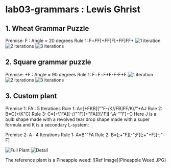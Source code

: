 # lab03-grammars : Lewis Ghrist

## 1. Wheat Grammar Puzzle
Premise: F : Angle = 20 degrees
Rule 1: F=FF[+FF]F[+FF]FF+
![1 iteration](LG_ruleset1_gen1.png)
![2 iterations](LG_ruleset1_gen2.png)
![3 iterations](LG_ruleset1_gen3.png)

## 2. Square grammar puzzle
Premise: +F : Angle = 90 degrees
Rule 1: F=F=F+F-F-F+F
![1 iteration](LG_ruleset2_gen1.png)
![2 iterations](LG_ruleset2_gen2.png)
![3 iterations](LG_ruleset2_gen3.png)

## 3. Custom plant
Premise 1: FA : 5 Iterations
Rule 1: A=[+FKB][""F-/K//FB]FF/K//"+AJ
Rule 2: B=C[+\K\"C]
Rule 3: C=[+\\"FA][-//""F][+"FA][\\\\"F][-\\A\-""F]+C
Here J is a bulb shape made with a revolved tear drop shape made with a super formula and K is a secondary L-system:

Premise 2: A : 4 Iterations
Rule 1: A=B""FA
Rule 2: B=[;+"F][-";F][;+"+F][-;"-F]

![Full Plant](LG_Custom1.png)
![Detail](LG_Custom2.png)

The reference plant is a Pineapple weed:
![Ref Image](Pineapple Weed.JPG)

